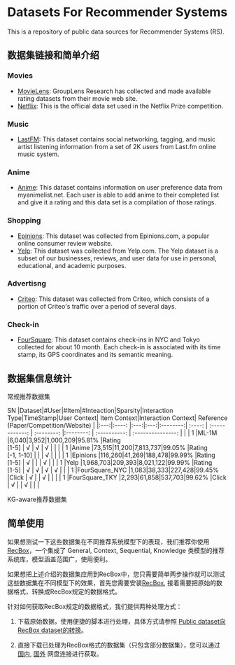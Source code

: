 # Datasets For Recommender Systems

This is a repository of public data sources for Recommender Systems (RS). 

## 数据集链接和简单介绍

### Movies
- [MovieLens](https://grouplens.org/datasets/movielens/): GroupLens Research has collected and made available rating datasets from their movie web site.
- [Netflix](https://www.kaggle.com/netflix-inc/netflix-prize-data): This is the official data set used in the Netflix Prize competition.

### Music
- [LastFM](https://grouplens.org/datasets/hetrec-2011/): This dataset contains social networking, tagging, and music artist listening information from a set of 2K users from Last.fm online music system.

### Anime
- [Anime](https://www.kaggle.com/CooperUnion/anime-recommendations-database): This dataset contains information on user preference data from myanimelist.net. Each user is able to add anime to their completed list and give it a rating and this data set is a compilation of those ratings.

### Shopping
- [Epinions](https://cseweb.ucsd.edu/~jmcauley/datasets.html#social_data): This dataset was collected from Epinions.com, a popular online consumer review website.
- [Yelp](https://www.yelp.com/dataset): This dataset was collected from Yelp.com. The Yelp dataset is a subset of our businesses, reviews, and user data for use in personal, educational, and academic purposes.

### Advertisng

* [Criteo](https://www.kaggle.com/c/criteo-display-ad-challenge/data): This dataset was collected from Criteo, which consists of a portion of Criteo's traffic over a period of several days.

### Check-in

* [FourSquare](kaggle.com/chetanism/foursquare-nyc-and-tokyo-checkin-dataset): This dataset contains check-ins in NYC and Tokyo collected for about 10 month. Each check-in is associated with its time stamp, its GPS coordinates and its semantic meaning.




## 数据集信息统计

常规推荐数据集

   SN |Dataset|#User|#Item|#Inteaction|Sparsity|Interaction Type|TimeStamp|User Context| Item Context|Interaction Context| Reference (Paper/Competition/Website) |
|:---:|:----: |:---:|:---:|:--------:| :----: | :------------: |  :--------: |:--------: | :----------: | :---------------: |                                    |
| 1   |ML-1M  |6,040|3,952|1,000,209|95.81%  |Rating <br> [1-5]  |    √      |    √     |        √     |                   |                                     |
| 1   |Anime  |73,515|11,200|7,813,737|99.05%  |Rating <br> [-1, 1-10]  |          |         |        √     |                   |                                |
| 1   |Epinions  |116,260|41,269|188,478|99.99%  |Rating <br> [1-5]  |    √      |         |             |      √             |                                  |
| 1   |Yelp  |1,968,703|209,393|8,021,122|99.99%  |Rating <br> [1-5]  |    √      |    √   |      √      |      √             |                                  |
| 1   |FourSquare_NYC  |1,083|38,333|227,428|99.45%  |Click  |    √      |       |      √      |                   |                                             |
| 1   |FourSquare_TKY  |2,293|61,858|537,703|99.62%  |Click  |    √      |       |      √      |                   |                                             |

KG-aware推荐数据集




## 简单使用
如果想测试一下这些数据集在不同推荐系统模型下的表现，我们推荐你使用 [RecBox](https://github.com/RUCAIBox/RecBox)，一个集成了 
General, Context, Sequential, Knowledge 类模型的推荐系统库，模型涵盖范围广，使用便利。

如果想把上述介绍的数据集应用到RecBox中，您只需要简单两步操作就可以测试这些数据集在不同模型下的效果，首先您需要安装[RecBox](https://github.com/RUCAIBox/RecBox),
接着需要把原始的数据格式，转换成RecBox规定的数据格式。

针对如何获取RecBox规定的数据格式，我们提供两种处理方式：
1. 下载原始数据，使用便捷的脚本进行处理，具体方式请参照 [Public dataset向RecBox dataset的转换](https://github.com/RUCAIBox/RecommenderSystems-Datasets/tree/master/Preprocessing)。

2. 直接下载已处理为RecBox格式的数据集（只包含部分数据集），您可以通过 [国内](), [国外]() 网盘连接进行获取。
